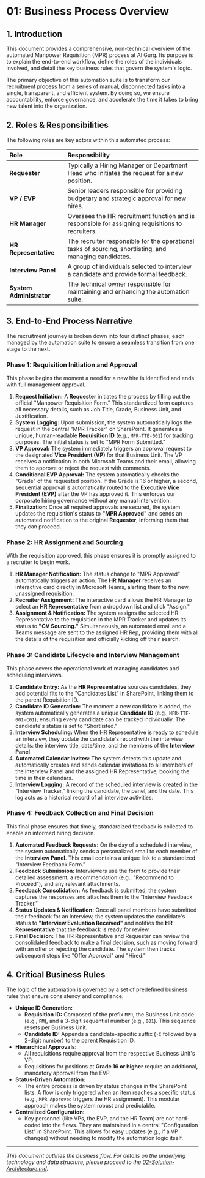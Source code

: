 # 01: Business Process Overview

## 1. Introduction

This document provides a comprehensive, non-technical overview of the automated Manpower Requisition (MPR) process at Al Gurg. Its purpose is to explain the end-to-end workflow, define the roles of the individuals involved, and detail the key business rules that govern the system's logic.

The primary objective of this automation suite is to transform our recruitment process from a series of manual, disconnected tasks into a single, transparent, and efficient system. By doing so, we ensure accountability, enforce governance, and accelerate the time it takes to bring new talent into the organization.

## 2. Roles & Responsibilities

The following roles are key actors within this automated process:

| Role                      | Responsibility                                                                        |
| :------------------------ | :------------------------------------------------------------------------------------ |
| **Requester**             | Typically a Hiring Manager or Department Head who initiates the request for a new position. |
| **VP / EVP**              | Senior leaders responsible for providing budgetary and strategic approval for new hires. |
| **HR Manager**            | Oversees the HR recruitment function and is responsible for assigning requisitions to recruiters. |
| **HR Representative**     | The recruiter responsible for the operational tasks of sourcing, shortlisting, and managing candidates. |
| **Interview Panel**       | A group of individuals selected to interview a candidate and provide formal feedback.  |
| **System Administrator**  | The technical owner responsible for maintaining and enhancing the automation suite.       |

## 3. End-to-End Process Narrative

The recruitment journey is broken down into four distinct phases, each managed by the automation suite to ensure a seamless transition from one stage to the next.

### Phase 1: Requisition Initiation and Approval

This phase begins the moment a need for a new hire is identified and ends with full management approval.

1.  **Request Initiation:** A **Requester** initiates the process by filling out the official "Manpower Requisition Form." This standardized form captures all necessary details, such as Job Title, Grade, Business Unit, and Justification.
2.  **System Logging:** Upon submission, the system automatically logs the request in the central "MPR Tracker" on SharePoint. It generates a unique, human-readable **Requisition ID** (e.g., `MPR-TTE-001`) for tracking purposes. The initial status is set to "MPR Form Submitted."
3.  **VP Approval:** The system immediately triggers an approval request to the designated **Vice President (VP)** for that Business Unit. The VP receives a notification in both Microsoft Teams and their email, allowing them to approve or reject the request with comments.
4.  **Conditional EVP Approval:** The system automatically checks the "Grade" of the requested position. If the Grade is 16 or higher, a second, sequential approval is automatically routed to the **Executive Vice President (EVP)** after the VP has approved it. This enforces our corporate hiring governance without any manual intervention.
5.  **Finalization:** Once all required approvals are secured, the system updates the requisition's status to **"MPR Approved"** and sends an automated notification to the original **Requester**, informing them that they can proceed.

### Phase 2: HR Assignment and Sourcing

With the requisition approved, this phase ensures it is promptly assigned to a recruiter to begin work.

1.  **HR Manager Notification:** The status change to "MPR Approved" automatically triggers an action. The **HR Manager** receives an interactive card directly in Microsoft Teams, alerting them to the new, unassigned requisition.
2.  **Recruiter Assignment:** The interactive card allows the HR Manager to select an **HR Representative** from a dropdown list and click "Assign."
3.  **Assignment & Notification:** The system assigns the selected HR Representative to the requisition in the MPR Tracker and updates its status to **"CV Sourcing."** Simultaneously, an automated email and a Teams message are sent to the assigned HR Rep, providing them with all the details of the requisition and officially kicking off their search.

### Phase 3: Candidate Lifecycle and Interview Management

This phase covers the operational work of managing candidates and scheduling interviews.

1.  **Candidate Entry:** As the **HR Representative** sources candidates, they add potential fits to the "Candidates List" in SharePoint, linking them to the parent Requisition ID.
2.  **Candidate ID Generation:** The moment a new candidate is added, the system automatically generates a unique **Candidate ID** (e.g., `MPR-TTE-001-C01`), ensuring every candidate can be tracked individually. The candidate's status is set to "Shortlisted."
3.  **Interview Scheduling:** When the HR Representative is ready to schedule an interview, they update the candidate's record with the interview details: the interview title, date/time, and the members of the **Interview Panel**.
4.  **Automated Calendar Invites:** The system detects this update and automatically creates and sends calendar invitations to all members of the Interview Panel and the assigned HR Representative, booking the time in their calendars.
5.  **Interview Logging:** A record of the scheduled interview is created in the "Interview Tracker," linking the candidate, the panel, and the date. This log acts as a historical record of all interview activities.

### Phase 4: Feedback Collection and Final Decision

This final phase ensures that timely, standardized feedback is collected to enable an informed hiring decision.

1.  **Automated Feedback Requests:** On the day of a scheduled interview, the system automatically sends a personalized email to each member of the **Interview Panel**. This email contains a unique link to a standardized "Interview Feedback Form."
2.  **Feedback Submission:** Interviewers use the form to provide their detailed assessment, a recommendation (e.g., "Recommend to Proceed"), and any relevant attachments.
3.  **Feedback Consolidation:** As feedback is submitted, the system captures the responses and attaches them to the "Interview Feedback Tracker."
4.  **Status Updates & Notification:** Once all panel members have submitted their feedback for an interview, the system updates the candidate's status to **"Interview Evaluation Received"** and notifies the **HR Representative** that the feedback is ready for review.
5.  **Final Decision:** The HR Representative and Requester can review the consolidated feedback to make a final decision, such as moving forward with an offer or rejecting the candidate. The system then tracks subsequent steps like "Offer Approval" and "Hired."

## 4. Critical Business Rules

The logic of the automation is governed by a set of predefined business rules that ensure consistency and compliance.

-   **Unique ID Generation:**
    -   **Requisition ID:** Composed of the prefix `MPR`, the Business Unit code (e.g., `FM`), and a 3-digit sequential number (e.g., `001`). This sequence resets per Business Unit.
    -   **Candidate ID:** Appends a candidate-specific suffix (`-C` followed by a 2-digit number) to the parent Requisition ID.
-   **Hierarchical Approvals:**
    -   All requisitions require approval from the respective Business Unit's VP.
    -   Requisitions for positions at **Grade 16 or higher** require an additional, mandatory approval from the EVP.
-   **Status-Driven Automation:**
    -   The entire process is driven by status changes in the SharePoint lists. A flow is only triggered when an item reaches a specific status (e.g., `MPR Approved` triggers the HR assignment). This modular approach makes the system robust and predictable.
-   **Centralized Configuration:**
    -   Key personnel (like VPs, the EVP, and the HR Team) are not hard-coded into the flows. They are maintained in a central "Configuration List" in SharePoint. This allows for easy updates (e.g., if a VP changes) without needing to modify the automation logic itself.

---
_This document outlines the business flow. For details on the underlying technology and data structure, please proceed to the [02-Solution-Architecture.md](./02-Solution-Architecture.md)._